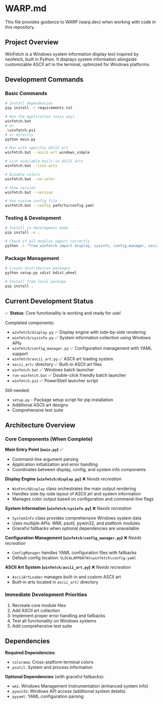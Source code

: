 # WARP.md

This file provides guidance to WARP (warp.dev) when working with code in this repository.

## Project Overview

WinFetch is a Windows system information display tool inspired by neofetch, built in Python. It displays system information alongside customizable ASCII art in the terminal, optimized for Windows platforms.

## Development Commands

### Basic Commands
```bash
# Install dependencies
pip install -r requirements.txt

# Run the application (easy way)
winfetch.bat
# or
.\winfetch.ps1
# or directly
python main.py

# Run with specific ASCII art
winfetch.bat --ascii-art windows_simple

# List available built-in ASCII arts
winfetch.bat --list-arts

# Disable colors
winfetch.bat --no-color

# Show version
winfetch.bat --version

# Use custom config file
winfetch.bat --config path/to/config.yaml
```

### Testing & Development
```bash
# Install in development mode
pip install -e .

# Check if all modules import correctly
python -c "from winfetch import display, sysinfo, config_manager, ascii_art; print('All imports successful')"
```

### Package Management
```bash
# Create distribution packages
python setup.py sdist bdist_wheel

# Install from local package
pip install .
```

## Current Development Status

✅ **Status**: Core functionality is working and ready for use!

Completed components:
- `winfetch/display.py` ✅ Display engine with side-by-side rendering
- `winfetch/sysinfo.py` ✅ System information collection using Windows APIs  
- `winfetch/config_manager.py` ✅ Configuration management with YAML support
- `winfetch/ascii_art.py` ✅ ASCII art loading system
- `ascii_art/` directory ✅ Built-in ASCII art files
- `winfetch.bat` ✅ Windows batch launcher
- `run-winfetch.bat` ✅ Double-click friendly batch launcher
- `winfetch.ps1` ✅ PowerShell launcher script

Still needed:
- `setup.py` - Package setup script for pip installation
- Additional ASCII art designs
- Comprehensive test suite

## Architecture Overview

### Core Components (When Complete)

**Main Entry Point (`main.py`)** ✅
- Command-line argument parsing
- Application initialization and error handling
- Coordinates between display, config, and system info components

**Display Engine (`winfetch/display.py`)** ❌ *Needs recreation*
- `WinFetchDisplay` class orchestrates the main output rendering
- Handles side-by-side layout of ASCII art and system information
- Manages color output based on configuration and command-line flags

**System Information (`winfetch/sysinfo.py`)** ❌ *Needs recreation*
- `SystemInfo` class provides comprehensive Windows system data
- Uses multiple APIs: WMI, psutil, pywin32, and platform modules
- Graceful fallbacks when optional dependencies are unavailable

**Configuration Management (`winfetch/config_manager.py`)** ❌ *Needs recreation*
- `ConfigManager` handles YAML configuration files with fallbacks
- Default config location: `%LOCALAPPDATA%\winfetch\config.yaml`

**ASCII Art System (`winfetch/ascii_art.py`)** ❌ *Needs recreation*
- `AsciiArtLoader` manages built-in and custom ASCII art
- Built-in arts located in `ascii_art/` directory

### Immediate Development Priorities

1. Recreate core module files
2. Add ASCII art collection
3. Implement proper error handling and fallbacks
4. Test all functionality on Windows systems
5. Add comprehensive test suite

## Dependencies

**Required Dependencies**:
- `colorama`: Cross-platform terminal colors
- `psutil`: System and process information

**Optional Dependencies** (with graceful fallbacks):
- `wmi`: Windows Management Instrumentation (enhanced system info)
- `pywin32`: Windows API access (additional system details)
- `pyyaml`: YAML configuration parsing

